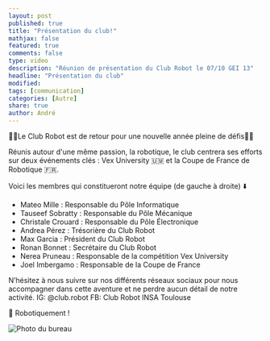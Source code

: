 ```yaml
---
layout: post
published: true
title: "Présentation du club!"
mathjax: false
featured: true
comments: false
type: video
description: "Réunion de présentation du Club Robot le 07/10 GEI 13"
headline: "Présentation du club"
modified:
tags: [communication]
categories: [Autre]
share: true
author: André
---
```

🚨🤖Le Club Robot est de retour pour une nouvelle année pleine de défis🤖🚨

Réunis autour d'une même passion, la robotique, le club centrera ses efforts sur deux événements clés : Vex University 🇺🇲 et la Coupe de France de Robotique 🇫🇷.

Voici les membres qui constitueront notre équipe (de gauche à droite) ⬇️
- Mateo Mille : Responsable du Pôle Informatique
- Tauseef Sobratty : Responsable du Pôle Mécanique
- Christale Crouard : Responsable du Pôle Électronique
- Andrea Pérez : Trésorière du Club Robot
- Max Garcia : Président du Club Robot
- Ronan Bonnet : Secrétaire du Club Robot
- Nerea Pruneau : Responsable de la compétition Vex University
- Joel Imbergamo : Responsable de la Coupe de France

N’hésitez à nous suivre sur nos différents réseaux sociaux pour nous accompagner dans cette aventure et ne perdre aucun détail de notre activité.
IG: @club.robot
FB: Club Robot INSA Toulouse

🤖 Robotiquement !

![Photo du bureau](https://media-exp1.licdn.com/dms/image/C4D22AQGONS-PumFQbw/feedshare-shrink_2048_1536/0/1634580805135?e=1637193600&v=beta&t=URiPz1mYjqEL1AHSvTww86H3HpLEMc9spyqviX0kPJw)
